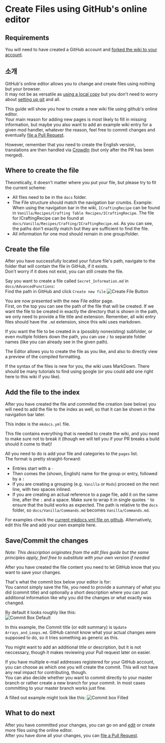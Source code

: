 # Create Files using GitHub's online editor

## Requirements

You will need to have created a GitHub account and [forked the wiki to your account](/Contribute/SetupGithub).

## 소개

GitHub's online editor allows you to change and create files using nothing but your browser.  
It may not be as versatile as [using a local copy](/Contribute/LocalClone/CreateCommit/) but you don't need to worry about [setting up git](/Contribute/LocalClone/InstallingGit/) and all.

This guide will show you how to create a new wiki file using github's online editor.  
Your main reason for adding new pages is most likely to fill in missing information, but maybe you also want to add an example wiki entry for a given mod handler, whatever the reason, feel free to commit changes and eventually [file a Pull Request](/Contribute/PullRequest).

However, remember that you need to create the English version, translations are then handled via [CrowdIn](https://crowdin.com/project/crafttweaker-documentation/) (but only after the PR has been merged).

## Where to create the file

Theoretically, it doesn't matter where you put your file, but please try to fit the current scheme:

- All files need to be in the `docs` folder.
- The File structure should match the navigation bar crumbs. Example: When using the navigation bar in the wiki, `ICraftingRecipe` can be found in `Vanilla/Recipes/Crafting Table Recipes/ICraftingRecipe`. The file for ICraftingRecipe can be found at `docs/Vanilla/Recipes/Crafting/ICraftingRecipe.md`. As you can see, the paths don't exactly match but they are sufficient to find the file.
- All information for one mod should remain in one group/folder.

## Create the file

After you have successfully located your future file's path, navigate to the folder that will contain the file in GitHub, if it exists.  
Don't worry if it does not exist, you can still create the file.

Say you want to create a file called `Secret_Information.md` in `docs/AdvancedFunctions`:  
Find the path in GitHub and click `Create new file` ![Create File Button](/Contribute/assets/OnlineEditor_CreateFileButton.png)

You are now presented with the new File editor page.  
First, on the top you can see the path of the file that will be created. If we want the file to be created in exactly the directory that is shown in the path, we only need to provide a file title and extension. Remember, all wiki entry files should have the `.md` extension, since this wiki uses markdown.

If you want the file to be created in a (possibly nonexisting) subfolder, or even multiple folders down the path, you can use `/` to separate folder names (like you can already see in the given path).

The Editor allows you to create the file as you like, and also to directly view a preview of the compiled formatting.

If the syntax of the files is new for you, the wiki uses MarkDown. There should be many tutorials to find using google (or you could add one right here to this wiki if you like).

## Add the file to the index

After you have created the file and commited the creation (see below) you will need to add the file to the index as well, so that it can be shown in the navigation bar later.

This index is the `mkdocs.yml` file.

This file contains everything that is needed to create the wiki, and you need to make sure not to break it (though we will tell you if your PR breaks a build should it come to that)!

All you need to do is add your file and categories to the `pages` list.  
The format is pretty straight-forward:

- Entries start with a `-`
- Then comes the (shown, English) name for the group or entry, followed by a `:`
- If you are creating a grouping (e.g. `Vanilla` or `Mods`) proceed on the next line, with two spaces inlined.
- If you are creating an actual reference to a page file, add it on the same line, after the `:` and a space. Make sure to wrap it in single quotes `'` to ensure that the build works as expected. The path is relative to the `docs` folder, so `docs/Vanilla/Commands.md` becomes `Vanilla/Commands.md`.

For examples check the [current mkdocs.yml file on github](https://github.com/CraftTweaker/CraftTweaker-Documentation/blob/master/mkdocs.yml). Alternatively, edit this file and add your own example here.

## Save/Commit the changes

*Note: This description originates from the edit files guide but the same principles apply, feel free to substitute with your own version if needed*

After you have created the file content you need to let GitHub know that you want to save your changes.

That's what the commit box below your editor is for:  
You cannot simply save the file, you need to provide a summary of what you did (commit title) and optionally a short description where you can put additional information like why you did the changes or what exactly was changed.

By default it looks roughly like this:  
![Commit Box Default](/Contribute/assets/OnlineEditor_CommitBox_Default.png)

In this example, the Commit title (or edit summary) is `Update Arrays_and_Loops.md`. GitHub cannot know what your actual changes were supposed to do, so it tries something as generic as this.

You might want to add an additional title or description, but it is not neccessary, though it makes reviewing your Pull request later on easier.

If you have multiple e-mail addresses registered for your GitHub account, you can choose as which one you will create the commit. This will not have any real impact for contributing, though.  
You can also decide whether you want to commit directly to your master branch or rather create a new branch for your commit. In most cases committing to your master branch works just fine.

A filled out example might look like this: ![Commit box Filled](/Contribute/assets/OnlineEditor_CommitBox_Filled.png)

## What to do next

After you have committed your changes, you can go on and [edit](/Contribute/OnlineEditor_Edit) or create more files using the online editor.  
After you have done all your changes, you can [file a Pull Request](/Contribute/PullRequest).